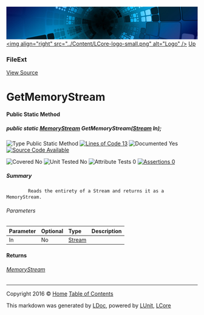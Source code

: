 ![](../Content/LCore-banner-small.png "")
[&lt;img align=&quot;right&quot; src=&quot;../Content/LCore-logo-small.png&quot; alt=&quot;Logo&quot; /&gt;](../../README.md)
[Up](FileExt.md)

### FileExt
[View Source](../Extensions/Reference%20Types/FileExt.cs)

# GetMemoryStream

#### Public Static Method

##### public static <a href="https://msdn.microsoft.com/en-us/library/system.io.memorystream.aspx" alt="">MemoryStream</a> GetMemoryStream(<a href="https://msdn.microsoft.com/en-us/library/system.io.stream.aspx" alt="">Stream</a> In);

![Type Public Static Method](http://b.repl.ca/v1/Type-Public%20Static%20Method-blue.png "") [![Lines of Code 13](http://b.repl.ca/v1/Lines%20of%20Code-13-blue.png "")](../Extensions/Reference%20Types/FileExt.cs#L211)    ![Documented Yes](http://b.repl.ca/v1/Documented-Yes-brightgreen.png "") [![Source Code Available](http://b.repl.ca/v1/Source%20Code-Available-brightgreen.png "")](../Extensions/Reference%20Types/FileExt.cs#L211)

![Covered No](http://b.repl.ca/v1/Covered-No-red.png "") ![Unit Tested No](http://b.repl.ca/v1/Unit%20Tested-No-lightgrey.png "") ![Attribute Tests 0](http://b.repl.ca/v1/Attribute%20Tests-0-lightgrey.png "") [![Assertions 0](http://b.repl.ca/v1/Assertions-0-lightgrey.png "")](../Extensions/Reference%20Types/FileExt.cs)

##### Summary

            Reads the entirety of a Stream and returns it as a MemoryStream.
            

###### Parameters

Parameter | Optional | Type | Description
:---  | :---  | :---  | :--- 
In | No | [Stream](https://msdn.microsoft.com/en-us/library/system.io.stream.aspx) | 


#### Returns

###### [MemoryStream](https://msdn.microsoft.com/en-us/library/system.io.memorystream.aspx)



---

Copyright 2016 &copy; [Home](../../README.md) [Table of Contents](../../TableOfContents.md)

This markdown was generated by [LDoc](https://github.com/CodeSingularity/LDoc), powered by [LUnit](https://github.com/CodeSingularity/LUnit), [LCore](https://github.com/CodeSingularity/LCore)
